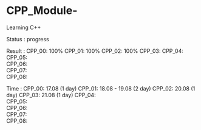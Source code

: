 # CPP_Module-
Learning C++

Status : progress

Result : CPP_00: 100%
         CPP_01: 100%
         CPP_02: 100% 
         CPP_03:
         CPP_04:  
         CPP_05:  
         CPP_06:  
         CPP_07:  
         CPP_08:  

Time : CPP_00: 17.08 (1 day)
       CPP_01: 18.08 - 19.08 (2 day)
       CPP_02: 20.08 (1 day) 
       CPP_03: 21.08 (1 day)
       CPP_04:  
       CPP_05:  
       CPP_06:  
       CPP_07:  
       CPP_08:
         
